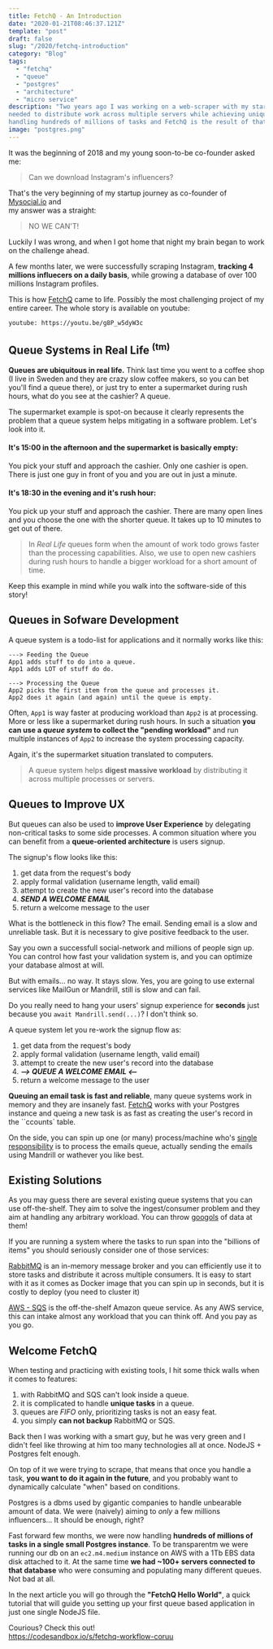 ```yaml
---
title: FetchQ - An Introduction
date: "2020-01-21T08:46:37.121Z"
template: "post"
draft: false
slug: "/2020/fetchq-introduction"
category: "Blog"
tags:
  - "fetchq"
  - "queue"
  - "postgres"
  - "architecture"
  - "micro service"
description: "Two years ago I was working on a web-scraper with my startup Mysocial.io and we 
needed to distribute work across multiple servers while achieving uniqueness in the system. We were 
handling hundreds of millions of tasks and FetchQ is the result of that effort."
image: "postgres.png"
---
```


It was the beginning of 2018 and my young soon-to-be co-founder asked me: 

>  Can we download Instagram's influencers?

That's the very beginning of my startup journey as co-founder of [Mysocial.io][mysocial] and  
my answer was a straight:

> NO WE CAN'T!

Luckily I was wrong, and when I got home that night my brain began to work on the challenge ahead. 

A few months later, we were successfully scraping Instagram, **tracking 4 millions influecers on a daily basis**, 
while growing a database of over 100 millions Instagram profiles.

This is how [FetchQ][fetchq] came to life. Possibly the most challenging project of my entire career.
The whole story is available on youtube:

`youtube: https://youtu.be/g8P_w5dyW3c`

## Queue Systems in Real Life <sup>(tm)</sup>

**Queues are ubiquitous in real life.** Think last time you went to a coffee shop (I live in Sweden and they are
crazy slow coffee makers, so you can bet you'll find a queue there), or just try to enter a 
supermarket during rush hours, what do you see at the cashier? A queue.

The supermarket example is spot-on because it clearly represents the problem that a queue system
helps mitigating in a software problem. Let's look into it.

#### It's 15:00 in the afternoon and **the supermarket is basically empty**:

You pick your stuff and approach the cashier. Only one cashier is open.
There is just one guy in front of you and you are out in just a minute.

#### It's 18:30 in the evening and **it's rush hour**:

You pick up your stuff and approach the cashier.
There are many open lines and you choose the one with the shorter queue.
It takes up to 10 minutes to get out of there.

> In _Real Life_ queues form when the amount of work todo grows faster than the processing capabilities.
> Also, we use to open new cashiers during rush hours to handle a bigger workload for a short amount of time.

Keep this example in mind while you walk into the software-side of this story!

## Queues in Sofware Development

A queue system is a todo-list for applications and it normally works like this:

```
---> Feeding the Queue
App1 adds stuff to do into a queue.
App1 adds LOT of stuff do do.

---> Processing the Queue
App2 picks the first item from the queue and processes it.
App2 does it again (and again) until the queue is empty.
```

Often, `App1` is way faster at producing workload than `App2` is at processing. More or less like
a supermarket during rush hours. In such a situation **you can use a _queue system_ to collect the
"pending workload"** and run multiple instances of `App2` to increase the system processing capacity.

Again, it's the supermarket situation translated to computers.

> A queue system helps **digest massive workload** by distributing it across multiple
> processes or servers.

## Queues to Improve UX

But queues can also be used to **improve User Experience** by delegating non-critical tasks 
to some side processes. A common situation where you can benefit from a 
**queue-oriented architecture** is users signup.

The signup's flow looks like this:

1. get data from the request's body
2. apply formal validation (username length, valid email)
3. attempt to create the new user's record into the database
4. **_SEND A WELCOME EMAIL_**
5. return a welcome message to the user

What is the bottleneck in this flow? The email. Sending email is a slow and unreliable task.
But it is necessary to give positive feedback to the user.

Say you own a successfull social-network and millions of people sign up. You can control
how fast your validation system is, and you can optimize your database almost at will.

But with emails... no way. It stays slow. Yes, you are going to use external services like
MailGun or Mandrill, still is slow and can fail.

Do you really need to hang your users' signup experience for **seconds** just because you
`await Mandrill.send(...)`? I don't think so.

A queue system let you re-work the signup flow as:

1. get data from the request's body
2. apply formal validation (username length, valid email)
3. attempt to create the new user's record into the database
4. **_--&gt; QUEUE A WELCOME EMAIL &lt;--_**
5. return a welcome message to the user

**Queuing an email task is fast and reliable**, many queue systems work in memory and they are
insanely fast. [FetchQ][fetchq] works with your Postgres instance and
queing a new task is as fast as creating the user's record in the ``ccounts` table.

On the side, you can spin up one (or many) process/machine who's [single responsibility](srp) is to
process the emails queue, actually sending the emails using Mandrill or wathever you like best.

## Existing Solutions

As you may guess there are several existing queue systems that you can use off-the-shelf. They aim to
solve the ingest/consumer problem and they aim at handling any arbitrary workload. You can throw
[googols](https://en.wikipedia.org/wiki/Googol) of data at them!

If you are running a system where the tasks to run span into the "billions of items" you should
seriously consider one of those services:

[RabbitMQ](https://www.rabbitmq.com/) is an in-memory message broker and you can efficiently use it
to store tasks and distribute it across multiple consumers. It is easy to start with it as it comes
as Docker image that you can spin up in seconds, but it is costly to deploy (you need to cluster it)

[AWS - SQS](https://aws.amazon.com/sqs/) is the off-the-shelf Amazon queue service. As any AWS service,
this can intake almost any workload that you can think off. And you pay as you go.

## Welcome FetchQ

When testing and practicing with existing tools, I hit some thick walls when it comes to features:

1. with RabbitMQ and SQS can't look inside a queue.
2. it is complicated to handle **unique tasks** in a queue.
3. queues are _FIFO_ only, prioritizing tasks is not an easy feat.
4. you simply **can not backup** RabbitMQ or SQS.

Back then I was working with a smart guy, but he was very green and I didn't feel like throwing at him
too many technologies all at once. NodeJS + Postgres felt enough.

On top of it we were trying to scrape, that means that once you handle a task, **you want to do it
again in the future**, and you probably want to dynamically calculate "when" based on conditions.

Postgres is a dbms used by gigantic companies to handle unbearable amount of data. We were (naively)
aiming to _only_ a few millions influencers... It should be enough, right?

Fast forward few months, we were now handling **hundreds of millions of tasks in a single small
Postgres instance**. To be transparentm we were running our db on an `ec2.m4.medium` instance on AWS
with a 1Tb EBS data disk attached to it. At the same time **we had ~100+ servers connected to that
database** who were consuming and populating many different queues. Not bad at all.

In the next article you will go through the **"FetchQ Hello World"**, a quick tutorial that will guide
you setting up your first queue based application in just one single NodeJS file.

Courious? Check this out!  
https://codesandbox.io/s/fetchq-workflow-coruu


[fetchq]: https://fetchq.com "Statefull queue system built on top of Postgres"
[mysocial]: https://mysocial.io "A community for content creators"
[srp]: https://en.wikipedia.org/wiki/Single_responsibility_principle